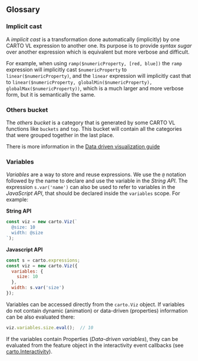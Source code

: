 ## Glossary

### Implicit cast

A *implicit cast* is a transformation done automatically (implicitly) by one CARTO VL expression to another one. Its purpose is to provide *syntax sugar* over another expression which is equivalent but more verbose and difficult.

For example, when using `ramp($numericProperty, [red, blue])` the `ramp` expression will implicitly cast `$numericProperty` to `linear($numericProperty)`, and the `linear` expression will implicitly cast that to `linear($numericProperty, globalMin($numericProperty), globalMax($numericProperty))`, which is a much larger and more verbose form, but it is semantically the same.


### Others bucket

The *others bucket* is a category that is generated by some CARTO VL functions like `buckets` and `top`. This bucket will contain all the categories that were grouped together in the last place.

There is more information in the [Data driven visualization guide]()


### Variables

*Variables* are a way to store and reuse expressions. We use the `@` notation followed by the name to declare and use the variable in the *String API*. The expression `s.var('name')` can also be used to refer to variables in the *JavaScript API*, that should be declared inside the `variables` scope. For example:

**String API**
```js
const viz = new carto.Viz(`
  @size: 10
  width: @size
`);
```

**Javascript API**
```js
const s = carto.expressions;
const viz = new carto.Viz({
  variables: {
    size: 10
  },
  width: s.var('size')
});
```

Variables can be accessed directly from the `carto.Viz` object. If variables do not contain dynamic (animation) or data-driven (properties) information can be also evaluated there:
```js
viz.variables.size.eval();  // 10
```

If the variables contain Properties (*Data-driven variables*), they can be evaluated from the feature object in the interactivity event callbacks (see [carto.Interactivity](/developers/carto-vl/reference/#cartointeractivity)).
